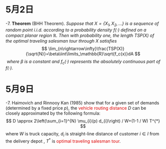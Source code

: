 # 5月2日
-7. **Theorem** (BHH Theorem). *Suppose that $X=\{X_1,X_2,...\}$ is a sequence of random point $i.i.d.$ according to a probability density $f(\cdot)$ defined on a compact planar region $\mathbb{R}$. Then with probability one, the length $TSP(X)$ of the optimal traveling salesman tour through $X$ satisfies* 
$$
\lim_{n\rightarrow\infty}\frac{TSP(X)}{\sqrt{N}}=\beta\iint\limits_\mathbb{R}\sqrt{f_c(x)}dA
$$
​    *where $\beta$ is a constant and $f_c(\cdot)$ represents the absolutely continuous part of $f(\cdot)$.*

# 5月9日

-7. Haimovich and Rinnooy Kan (1985) show that for a given set of demands (determined by a fixed price $p$), the <font color="#dd0000">vehicle routing distance</font>  $D$ can be closely approximated by the following formula:  
$$
D \approx 2\left(\sum_{i=1}^{N} \mu_{i}(p) d_{i}\right) / W+(1-1 / W) T^{*}
$$
where $W$ is truck capacity, $d_i$ is straight-line distance of customer $i\in I$ from the delivery depot , $T^*$ is <font color="#dd0000">optimal traveling salesman tour</font>.

